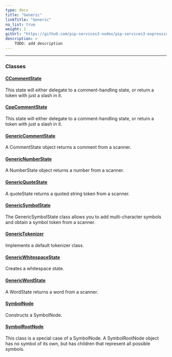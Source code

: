 ```yaml
---
type: docs
title: "Generic"
linkTitle: "Generic"
no_list: true
weight: 1
gitUrl: "https://github.com/pip-services3-nodex/pip-services3-expressions-nodex"
description: >
    TODO: add description
---
```

---
<div class="module-body"> 

### Classes

#### [CCommentState](c_comment_state)
This state will either delegate to a comment-handling state, or return a token with just a slash in it.

#### [CppCommentState](cpp_comment_state)
This state will either delegate to a comment-handling state, or return a token with just a slash in it.

#### [GenericCommentState](generic_comment_state)
A CommentState object returns a comment from a scanner.

#### [GenericNumberState](generic_number_state)
A NumberState object returns a number from a scanner.

#### [GenericQuoteState](generic_quote_state)
A quoteState returns a quoted string token from a scanner.

#### [GenericSymbolState](generic_symbol_state)
The GenericSymbolState class allows you to add multi-character symbols and obtain a symbol token from a scanner.

#### [GenericTokenizer](generic_tokenizer)
Implements a default tokenizer class.

#### [GenericWhitespaceState](generic_whitespace_state)
Creates a whitespace state.

#### [GenericWordState](generic_word_state)
A WordState returns a word from a scanner.

#### [SymbolNode](symbol_node)
Constructs a SymbolNode.

#### [SymbolRootNode](symbol_root_node)
This class is a special case of a SymbolNode. A SymbolRootNode object has no symbol of its own, but has children that represent all possible symbols.



</div>

